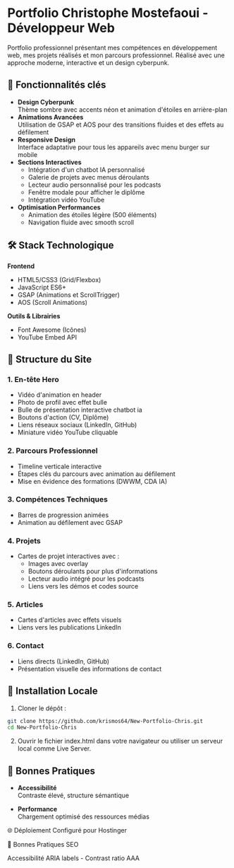 # Portfolio Christophe Mostefaoui - Développeur Web

Portfolio professionnel présentant mes compétences en développement web, mes projets réalisés et mon parcours professionnel. Réalisé avec une approche moderne, interactive et un design cyberpunk.

## 🌟 Fonctionnalités clés

- **Design Cyberpunk**  
  Thème sombre avec accents néon et animation d'étoiles en arrière-plan
- **Animations Avancées**  
  Utilisation de GSAP et AOS pour des transitions fluides et des effets au défilement
- **Responsive Design**  
  Interface adaptative pour tous les appareils avec menu burger sur mobile
- **Sections Interactives**
  - Intégration d'un chatbot IA personnalisé
  - Galerie de projets avec menus déroulants
  - Lecteur audio personnalisé pour les podcasts
  - Fenêtre modale pour afficher le diplôme
  - Intégration vidéo YouTube
- **Optimisation Performances**
  - Animation des étoiles légère (500 éléments)
  - Navigation fluide avec smooth scroll

## 🛠 Stack Technologique

**Frontend**

- HTML5/CSS3 (Grid/Flexbox)
- JavaScript ES6+
- GSAP (Animations et ScrollTrigger)
- AOS (Scroll Animations)

**Outils & Librairies**

- Font Awesome (Icônes)
- YouTube Embed API

## 🎨 Structure du Site

### 1. En-tête Hero

- Vidéo d'animation en header
- Photo de profil avec effet bulle
- Bulle de présentation interactive chatbot ia
- Boutons d'action (CV, Diplôme)
- Liens réseaux sociaux (LinkedIn, GitHub)
- Miniature vidéo YouTube cliquable

### 2. Parcours Professionnel

- Timeline verticale interactive
- Étapes clés du parcours avec animation au défilement
- Mise en évidence des formations (DWWM, CDA IA)

### 3. Compétences Techniques

- Barres de progression animées
- Animation au défilement avec GSAP

### 4. Projets

- Cartes de projet interactives avec :
  - Images avec overlay
  - Boutons déroulants pour plus d'informations
  - Lecteur audio intégré pour les podcasts
  - Liens vers les démos et codes source

### 5. Articles

- Cartes d'articles avec effets visuels
- Liens vers les publications LinkedIn

### 6. Contact

- Liens directs (LinkedIn, GitHub)
- Présentation visuelle des informations de contact

## 🚀 Installation Locale

1. Cloner le dépôt :

```bash
git clone https://github.com/krismos64/New-Portfolio-Chris.git
cd New-Portfolio-Chris
```

2. Ouvrir le fichier index.html dans votre navigateur ou utiliser un serveur local comme Live Server.

## 📝 Bonnes Pratiques

- **Accessibilité**  
  Contraste élevé, structure sémantique

- **Performance**  
  Chargement optimisé des ressources médias

🌐 Déploiement
Configuré pour Hostinger

📝 Bonnes Pratiques
SEO

Accessibilité
ARIA labels - Contrast ratio AAA
